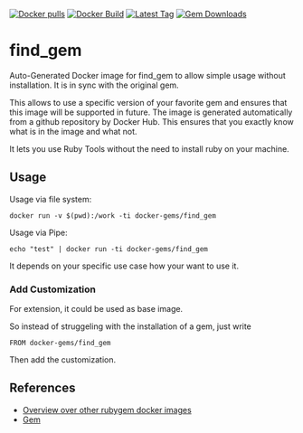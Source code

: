 [![Docker pulls](https://img.shields.io/docker/pulls/rubygem/find_gem.svg)](https://hub.docker.com/r/rubygem/find_gem/)
[![Docker Build](https://img.shields.io/docker/automated/rubygem/find_gem.svg)](https://hub.docker.com/r/rubygem/find_gem/)
[![Latest Tag](https://img.shields.io/github/tag/docker-rubygem/find_gem.svg)](https://hub.docker.com/r/rubygem/find_gem/)
[![Gem Downloads](https://img.shields.io/gem/dt/find_gem.svg)](https://rubygems.org/gems/find_gem/)
# find_gem

Auto-Generated Docker image for find_gem to allow simple usage without installation.
It is in sync with the original gem.

This allows to use a specific version of your favorite gem and ensures that this image will be supported in future.
The image is generated automatically from a github repository by Docker Hub.
This ensures that you exactly know what is in the image and what not.

It lets you use Ruby Tools without the need to install ruby on your machine.

## Usage

Usage via file system:

`docker run -v $(pwd):/work -ti docker-gems/find_gem`

Usage via Pipe:

`echo "test" | docker run -ti docker-gems/find_gem`

It depends on your specific use case how your want to use it.

### Add Customization

For extension, it could be used as base image.

So instead of struggeling with the installation of a gem, just write

`FROM docker-gems/find_gem`

Then add the customization.

## References

 - [Overview over other rubygem docker images](https://github.com/thinkbot/docker-rubygem)
 - [Gem](https://rubygems.org/gems/find_gem/)
